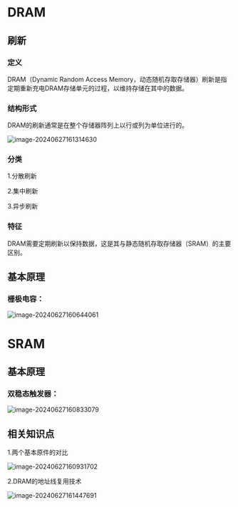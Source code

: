 # DRAM

## 刷新

### 定义

DRAM（Dynamic Random Access Memory，动态随机存取存储器）刷新是指定期重新充电DRAM存储单元的过程，以维持存储在其中的数据。

### 结构形式

DRAM的刷新通常是在整个存储器阵列上以行或列为单位进行的。

![image-20240627161314630](../TyporaImage/计算机组成原理图片/image-20240627161314630.png)

### 分类

1.分散刷新

2.集中刷新

3.异步刷新

### 特征

DRAM需要定期刷新以保持数据，这是其与静态随机存取存储器（SRAM）的主要区别。



## 基本原理

### 栅极电容：

![image-20240627160644061](../TyporaImage/计算机组成原理图片/image-20240627160644061.png)

# SRAM

## 基本原理

### 双稳态触发器：

![image-20240627160833079](../TyporaImage/计算机组成原理图片/image-20240627160833079.png)

## 相关知识点

1.两个基本原件的对比

![image-20240627160931702](../TyporaImage/计算机组成原理图片/image-20240627160931702.png)

2.DRAM的地址线复用技术

![image-20240627161447691](../TyporaImage/计算机组成原理图片/image-20240627161447691.png)